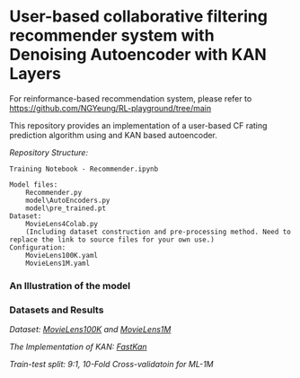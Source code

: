 # User-based collaborative filtering recommender system with Denoising Autoencoder with KAN Layers

For reinformance-based recommendation system, please refer to https://github.com/NGYeung/RL-playground/tree/main

This repository provides an implementation of a user-based CF rating prediction algorithm using and KAN based autoencoder.

*Repository Structure:*

	Training Notebook - Recommender.ipynb
 
	Model files:
		Recommender.py 
		model\AutoEncoders.py
  		model\pre_trained.pt
	Dataset:
		MovieLens4Colab.py 
  		(Including dataset construction and pre-processing method. Need to replace the link to source files for your own use.)
	Configuration:
 		MovieLens100K.yaml
   		MovieLens1M.yaml
		


### An Illustration of the model


### Datasets and Results

*Dataset: [MovieLens100K](https://grouplens.org/datasets/movielens/100k/) and [MovieLens1M](https://grouplens.org/datasets/movielens/1m/)*

*The Implementation of KAN: [FastKan](https://github.com/ZiyaoLi/fast-kan)* 

*Train-test split: 9:1, 10-Fold Cross-validatoin for ML-1M*







